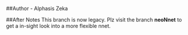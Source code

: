 ##Author - Alphasis Zeka

##After Notes
This branch is now legacy. Plz visit the branch __neoNnet__ to get a in-sight look into a more flexible nnet.

